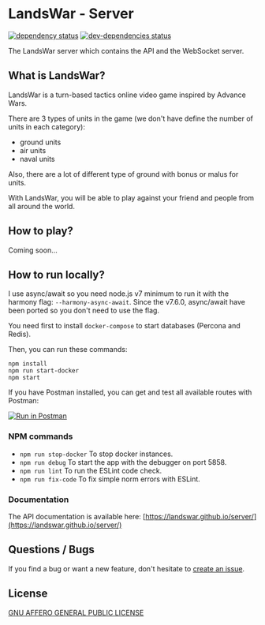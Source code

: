 # LandsWar - Server

[![dependency status](https://david-dm.org/landswar/server.svg)](https://david-dm.org/landswar/server)
[![dev-dependencies status](https://david-dm.org/landswar/server/dev-status.svg)](https://david-dm.org/landswar/server#info=devDependencies)

The LandsWar server which contains the API and the WebSocket server.

## What is LandsWar?

LandsWar is a turn-based tactics online video game inspired by Advance Wars.

There are 3 types of units in the game (we don't have define the number of units in each category):

- ground units
- air units
- naval units

Also, there are a lot of different type of ground with bonus or malus for units.

With LandsWar, you will be able to play against your friend and people from all around the world.

## How to play?

Coming soon...

## How to run locally?

I use async/await so you need node.js v7 minimum to run it with the harmony flag: ```--harmony-async-await```.
Since the v7.6.0, async/await have been ported so you don't need to use the flag.

You need first to install ```docker-compose``` to start databases (Percona and Redis).

Then, you can run these commands:
```
npm install
npm run start-docker
npm start
```

If you have Postman installed, you can get and test all available routes with Postman:

[![Run in Postman](https://run.pstmn.io/button.svg)](https://app.getpostman.com/run-collection/cb70cbff411577e38581)

### NPM commands

- ```npm run stop-docker``` To stop docker instances.
- ```npm run debug``` To start the app with the debugger on port 5858.
- ```npm run lint``` To run the ESLint code check.
- ```npm run fix-code``` To fix simple norm errors with ESLint.

### Documentation

The API documentation is available here: [https://landswar.github.io/server/](https://landswar.github.io/server/)

## Questions / Bugs

If you find a bug or want a new feature, don't hesitate to [create an issue](https://github.com/landswar/server/issues).

## License

[GNU AFFERO GENERAL PUBLIC LICENSE](LICENSE)